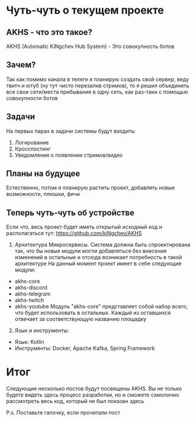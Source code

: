 # Чуть-чуть о текущем проекте
## AKHS - что это такое?
AKHS (Automatic KiNgchev Hub System) - Это совокупность ботов

## Зачем?
Так как помимо канала в телеге я планирую создать свой сервер, веду твитч и ютуб (ну тут чисто перезалив стримов), то я решил объединить все свои сети/места прибывания в одну сеть, как раз-таки с помощью совокупности ботов

## Задачи
На первых парах в задачи системы будут входить:
1. Логирование
2. Кросспостинг
3. Уведомления о появлении стримов/видео

## Планы на будущее
Естественно, потом я планирую растить проект, добавлять новые возможности, плюшки, фичи

## Теперь чуть-чуть об устройстве
Если что, весь проект будет иметь открытый исходный код и располагаться тут: https://github.com/kiNgchev/AKHS

1. Архитектура
   Микросервисы. Система должна быть спроектирована так, что бы новые модули могли добавляться без внесения изменений в остальные и отсюда возникает потребность в такой архитектуре
   На данный момент проект имеет в себе следующие модули:
- akhs-core
- akhs-discord
- akhs-telegram
- akhs-twitch
- akhs-youtube
  Модуль "akhs-core" представляет собой набор всего, что будет использовать в остальных. Каждый из оставшихся отвечает за соответствующую названию площадку
2. Язык и инструменты:
- Язык: Kotlin
- Инструменты: Docker, Apache Kafka, Spring Framework

# Итог
Следующие несколько постов будут посвящены AKHS. Вы не только будете видеть здесь процесс разработки, но и сможете самолично рассмотреть весь код, который не был показан здесь

P.s. Поставьте галочку, если прочитали пост